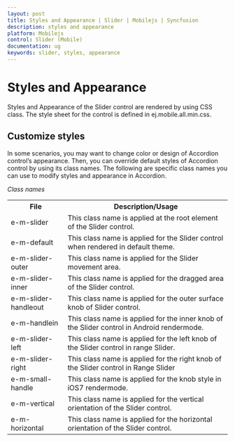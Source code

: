 ```yaml
---
layout: post
title: Styles and Appearance | Slider | Mobilejs | Syncfusion
description: styles and appearance
platform: Mobilejs
control: Slider (Mobile)
documentation: ug
keywords: slider, styles, appearance
---
```


# Styles and Appearance

Styles and Appearance of the Slider control are rendered by using CSS class. The style sheet for the control is defined in ej.mobile.all.min.css.

## Customize styles

In some scenarios, you may want to change color or design of Accordion control’s appearance. Then, you can override default styles of Accordion control by using its class names. The following are specific class names you can use to modify styles and appearance in Accordion.

_Class names_

<table>
<tr>
<th>
File</th><th>
Description/Usage </th></tr>
<tr>
<td>
e-m-slider                                        </td><td>
This class name is applied at the root element of the Slider control.</td></tr>
<tr>
<td>
e-m-default</td><td>
This class name is applied for the Slider control when rendered in default theme.</td></tr>
<tr>
<td>
e-m-slider-outer                         </td><td>
This class name is applied for the Slider movement area.    </td></tr>
<tr>
<td>
e-m-slider-inner                         </td><td>
This class name is applied for the dragged area of the Slider control.</td></tr>
<tr>
<td>
e-m-slider-handleout                                 </td><td>
This class name is applied for the outer surface knob of Slider control. </td></tr>
<tr>
<td>
e-m-handlein                       </td><td>
This class name is applied for the inner knob of the Slider control in Android rendermode.</td></tr>
<tr>
<td>
e-m-slider-left            </td><td>
This class name is applied for the left knob of the Slider control in range Slider.</td></tr>
<tr>
<td>
e-m-slider-right</td><td>
This class name is applied for the right knob of the Slider control in Range Slider</td></tr>
<tr>
<td>
e-m-small-handle                               </td><td>
This class name is applied for the knob style in iOS7 rendermode.</td></tr>
<tr>
<td>
e-m-vertical   </td><td>
This class name is applied for the vertical orientation of the Slider control.
</td></tr>
<tr>
<td>
e-m-horizontal               </td><td>
This class name is applied for the horizontal orientation of the Slider control.</td></tr>
</table>